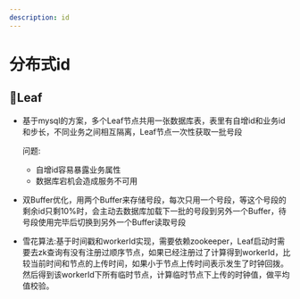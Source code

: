 ```yaml
---
description: id
---
```


# 分布式id

## Leaf

*   基于mysql的方案，多个Leaf节点共用一张数据库表，表里有自增id和业务id和步长，不同业务之间相互隔离，Leaf节点一次性获取一批号段

    问题:

    * 自增id容易暴露业务属性
    * 数据库宕机会造成服务不可用
* 双Buffer优化，用两个Buffer来存储号段，每次只用一个号段，等这个号段的剩余id只剩10%时，会主动去数据库加载下一批的号段到另外一个Buffer，待号段使用完毕后切换到另外一个Buffer读取号段
* 雪花算法:基于时间戳和workerId实现，需要依赖zookeeper，Leaf启动时需要去zk查询有没有注册过顺序节点，如果已经注册过了计算得到workerId，比较当前时间和节点的上传时间，如果小于节点上传时间表示发生了时钟回拨。然后得到该workerId下所有临时节点，计算临时节点下上传的时钟值，做平均值校验。

